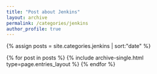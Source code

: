 ```yaml
---
title: "Post about Jenkins"
layout: archive
permalink: /categories/jenkins
author_profile: true
---
```


{% assign posts = site.categories.jenkins | sort:"date" %}

{% for post in posts %}
  {% include archive-single.html type=page.entries_layout %}
{% endfor %}
